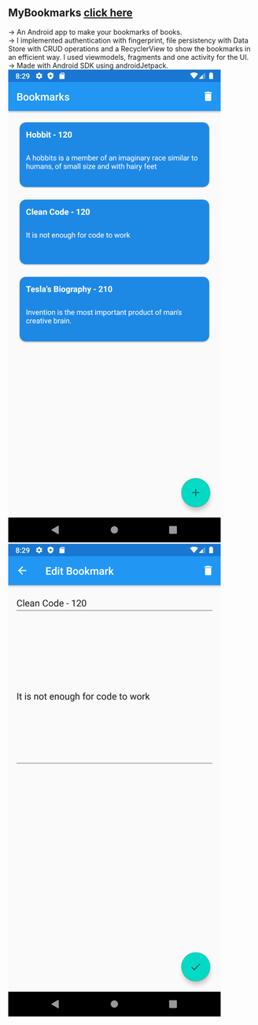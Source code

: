 ## MyBookmarks [click here](https://azcuammx-my.sharepoint.com/:f:/g/personal/al2213031953_azc_uam_mx/EnjzKfOZcORJvmbjbOP82qEBHXQJnfE-9gahlp6ssyV9AQ?e=JKpghE)
→ An Android app to make your bookmarks of books.  <br />
→ I implemented authentication with fingerprint, file persistency with Data Store with CRUD operations and a RecyclerView to show the bookmarks in an efficient way. I used viewmodels, fragments and one activity for the UI.  <br />
→ Made with Android SDK using androidJetpack.  <br />
![image](/images/home-bookmarks.png)
![image](/images/edit-bookmark-bookmarks.png)
